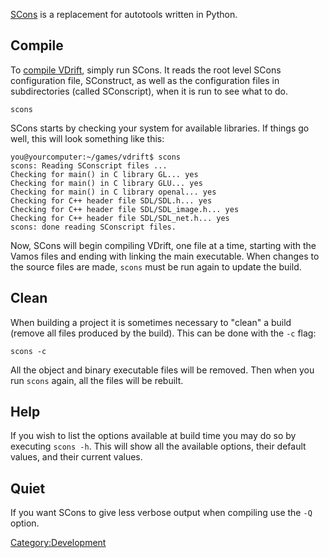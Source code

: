[SCons](http://scons.org/) is a replacement for autotools written in Python.

Compile
-------

To [compile VDrift](Compiling.md), simply run SCons. It reads the root level SCons configuration file, SConstruct, as well as the configuration files in subdirectories (called SConscript), when it is run to see what to do.

    scons

SCons starts by checking your system for available libraries. If things go well, this will look something like this:

    you@yourcomputer:~/games/vdrift$ scons
    scons: Reading SConscript files ...
    Checking for main() in C library GL... yes
    Checking for main() in C library GLU... yes
    Checking for main() in C library openal... yes
    Checking for C++ header file SDL/SDL.h... yes
    Checking for C++ header file SDL/SDL_image.h... yes
    Checking for C++ header file SDL/SDL_net.h... yes
    scons: done reading SConscript files.

Now, SCons will begin compiling VDrift, one file at a time, starting with the Vamos files and ending with linking the main executable. When changes to the source files are made, `scons` must be run again to update the build.

Clean
-----

When building a project it is sometimes necessary to "clean" a build (remove all files produced by the build). This can be done with the `-c` flag:

    scons -c

All the object and binary executable files will be removed. Then when you run `scons` again, all the files will be rebuilt.

Help
----

If you wish to list the options available at build time you may do so by executing `scons -h`. This will show all the available options, their default values, and their current values.

Quiet
-----

If you want SCons to give less verbose output when compiling use the `-Q` option.

<Category:Development>
